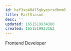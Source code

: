 ```yaml
---
id: hef3xo404l5gkyesrxdbnm0
title: EarlSiason
desc: ''
updated: 1651519934380
created: 1651519923162
---
```


Frontend Developer